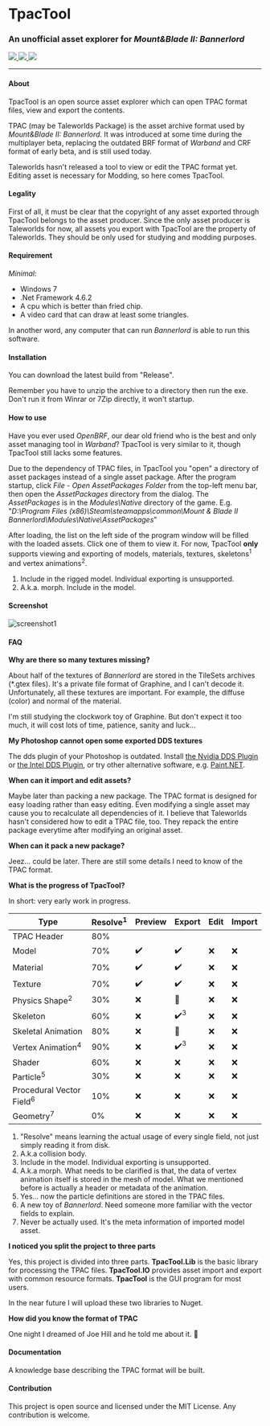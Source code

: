 # TpacTool
### An unofficial asset explorer for *Mount&Blade II: Bannerlord*

<a href="https://ci.appveyor.com/project/szszss/TpacTool">
		<img src="https://img.shields.io/appveyor/build/szszss/TpacTool/master.svg" />
</a>

<a href="../../releases/latest">
		<img src="https://img.shields.io/github/v/release/szszss/TpacTool.svg?style=flat" />
</a>

<a href="../../blob/master/LICENSE">
		<img src="https://img.shields.io/github/license/szszss/TpacTool.svg?style=flat" />
</a>

-------------------

#### About

TpacTool is an open source asset explorer which can open TPAC format files, view and export the contents.

TPAC (may be Taleworlds Package) is the asset archive format used by *Mount&Blade II: Bannerlord*. It was introduced at some time during the multiplayer beta, replacing the outdated BRF format of *Warband* and CRF format of early beta, and is still used today.

Taleworlds hasn't released a tool to view or edit the TPAC format yet. Editing asset is necessary for Modding, so here comes TpacTool.

#### Legality

First of all, it must be clear that the copyright of any asset exported through TpacTool belongs to the asset producer. Since the only asset producer is Taleworlds for now, all assets you export with TpacTool are the property of Taleworlds. They should be only used for studying and modding purposes.

#### Requirement

*Minimal:*
- Windows 7
- .Net Framework 4.6.2
- A cpu which is better than fried chip.
- A video card that can draw at least some triangles.

In another word, any computer that can run *Bannerlord* is able to run this software.

#### Installation

You can download the latest build from "Release".

Remember you have to unzip the archive to a directory then run the exe. Don't run it from Winrar or 7Zip directly, it won't startup.

#### How to use

Have you ever used *OpenBRF*, our dear old friend who is the best and only asset managing tool in *Warband*? TpacTool is very similar to it, though TpacTool still lacks some features.

Due to the dependency of TPAC files, in TpacTool you "open" a directory of asset packages instead of a single asset package. After the program startup, click *File* - *Open AssetPackages Folder* from the top-left menu bar, then open the *AssetPackages* directory from the dialog. The *AssetPackages* is in the *Modules\Native* directory of the game. E.g. "*D:\Program Files (x86)\Steam\steamapps\common\Mount & Blade II Bannerlord\Modules\Native\AssetPackages*"

After loading, the list on the left side of the program window will be filled with the loaded assets. Click one of them to view it. For now, TpacTool **only** supports viewing and exporting of models, materials, textures, skeletons<sup>1</sup> and vertex animations<sup>2</sup>.

1. Include in the rigged model. Individual exporting is unsupported.
2. A.k.a. morph. Include in the model.

#### Screenshot

<img src="https://raw.githubusercontent.com/szszss/TpacTool/master/.github/screenshot1.PNG" alt="screenshot1" />

#### FAQ

**Why are there so many textures missing?**

About half of the textures of *Bannerlord* are stored in the TileSets archives (\*.gtex files). It's a private file format of Graphine, and I can't decode it. Unfortunately, all these textures are important. For example, the diffuse (color) and normal of the material.

I'm still studying the clockwork toy of Graphine. But don't expect it too much, it will cost lots of time, patience, sanity and luck...

**My Photoshop cannot open some exported DDS textures**

The dds plugin of your Photoshop is outdated. Install [the Nvidia DDS Plugin](https://developer.nvidia.com/nvidia-texture-tools-exporter) or [the Intel DDS Plugin](https://software.intel.com/en-us/articles/intel-texture-works-plugin), or try other alternative software, e.g. [Paint.NET](https://www.getpaint.net/).

**When can it import and edit assets?**

Maybe later than packing a new package. The TPAC format is designed for easy loading rather than easy editing. Even modifying a single asset may cause you to recalculate all dependencies of it. I believe that Taleworlds hasn't considered how to edit a TPAC file, too. They repack the entire package everytime after modifying an original asset.

**When can it pack a new package?**

Jeez… could be later. There are still some details I need to know of the TPAC format.

**What is the progress of TpacTool?**

In short: very early work in progress.

Type                   | Resolve<sup>1</sup>| Preview | Export | Edit | Import
-----------------------|---------|---------|--------|------|-------
TPAC Header            |  80%    |
Model                  |  70%    |:heavy_check_mark:|:heavy_check_mark:|:x:|:x:
Material               |  70%    |:heavy_check_mark:|:heavy_check_mark:|:x:|:x:
Texture                |  70%    |:heavy_check_mark:|:heavy_check_mark:|:x:|:x:
Physics Shape<sup>2</sup>|  30%    |:x:|:construction:|:x:|:x:
Skeleton               |  60%    |:x:|:heavy_check_mark:<sup>3</sup>|:x:|:x:
Skeletal Animation     |  80%    |:x:|:construction:|:x:|:x:
Vertex Animation<sup>4</sup>|  90%    |:x:|:heavy_check_mark:<sup>3</sup>|:x:|:x:
Shader                 |  60%    |:x:|:x:|:x:|:x:
Particle<sup>5</sup>   |  30%    |:x:|:x:|:x:|:x:
Procedural Vector Field<sup>6</sup>|  10%    |:x:|:x:|:x:|:x:
Geometry<sup>7</sup>   |   0%    |:x:|:x:|:x:|:x:

1. "Resolve" means learning the actual usage of every single field, not just simply reading it from disk.
1. A.k.a collision body.
1. Include in the model. Individual exporting is unsupported.
1. A.k.a morph. What needs to be clarified is that, the data of vertex animation itself is stored in the mesh of model. What we mentioned before is actually a header or metadata of the animation.
1. Yes... now the particle definitions are stored in the TPAC files.
1. A new toy of *Bannerlord*. Need someone more familiar with the vector fields to explain.
1. Never be actually used. It's the meta information of imported model asset.

**I noticed you split the project to three parts**

Yes, this project is divided into three parts. **TpacTool.Lib** is the basic library for processing the TPAC files. **TpacTool.IO** provides asset import and export with common resource formats. **TpacTool** is the GUI program for most users.

In the near future I will upload these two libraries to Nuget.

**How did you know the format of TPAC**

One night I dreamed of Joe Hill and he told me about it. :triangular_flag_on_post:

#### Documentation

A knowledge base describing the TPAC format will be built.

#### Contribution

This project is open source and licensed under the MIT License. Any contribution is welcome.
